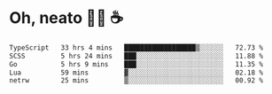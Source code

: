 # Oh, neato 🧑‍💻 ☕

<!--START_SECTION:waka-->

```txt
TypeScript   33 hrs 4 mins   ██████████████████▒░░░░░░   72.73 %
SCSS         5 hrs 24 mins   ███░░░░░░░░░░░░░░░░░░░░░░   11.88 %
Go           5 hrs 9 mins    ███░░░░░░░░░░░░░░░░░░░░░░   11.35 %
Lua          59 mins         ▓░░░░░░░░░░░░░░░░░░░░░░░░   02.18 %
netrw        25 mins         ▒░░░░░░░░░░░░░░░░░░░░░░░░   00.92 %
```

<!--END_SECTION:waka-->
